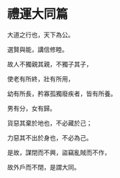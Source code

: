 # 禮運大同篇

大道之行也，天下為公。

選賢與能，講信修睦。

故人不獨親其親，不獨子其子，

使老有所終，壯有所用，

幼有所長，矜寡孤獨廢疾者，皆有所養。

男有分，女有歸。

貨惡其棄於地也，不必藏於己；

力惡其不出於身也，不必為己。

是故，謀閉而不興，盜竊亂賊而不作，

故外戶而不閉，是謂大同。
